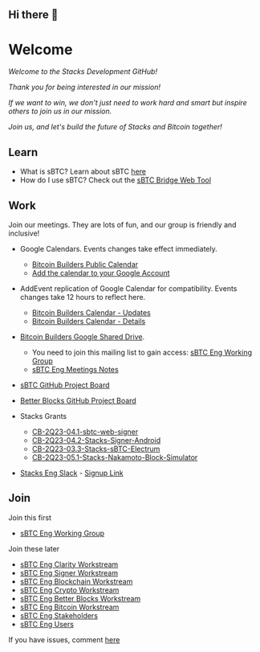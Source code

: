 ## Hi there 👋

<!--

**Here are some ideas to get you started:**

🙋‍♀️ A short introduction - what is your organization all about?
🌈 Contribution guidelines - how can the community get involved?
👩‍💻 Useful resources - where can the community find your docs? Is there anything else the community should know?
🍿 Fun facts - what does your team eat for breakfast?
🧙 Remember, you can do mighty things with the power of [Markdown](https://docs.github.com/github/writing-on-github/getting-started-with-writing-and-formatting-on-github/basic-writing-and-formatting-syntax)
-->

# Welcome

_Welcome to the Stacks Development GitHub!_

_Thank you for being interested in our mission!_

_If we want to win, we don't just need to work hard and smart but inspire others to join us in our mission._

_Join us, and let's build the future of Stacks and Bitcoin together!_

## Learn
- What is sBTC? Learn about sBTC [here](https://sbtc.tech)
- How do I use sBTC? Check out the [sBTC Bridge Web Tool](https://sbtc.world)

## Work

Join our meetings. They are lots of fun, and our group is friendly and inclusive!
  - Google Calendars. Events changes take effect immediately.
    - [Bitcoin Builders Public Calendar](https://calendar.google.com/calendar/embed?src=public-eng%40trustmachines.co)
    - [Add the calendar to your Google Account](https://calendar.google.com/calendar/u/0?cid=cHVibGljLWVuZ0B0cnVzdG1hY2hpbmVzLmNv)

  - AddEvent replication of Google Calendar for compatibility. Events changes take 12 hours to reflect here.
    - [Bitcoin Builders Calendar - Updates](https://www.addevent.com/calendar/FB548168)
    - [Bitcoin Builders Calendar - Details](https://www.addevent.com/calendar/am603330)
 
  - [Bitcoin Builders Google Shared Drive](https://drive.google.com/drive/u/0/folders/0ACUv2Ii0C5gNUk9PVA).
    - You need to join this mailing list to gain access: [sBTC Eng Working Group](https://groups.google.com/a/trustmachines.co/g/sbtc-eng-wg)
    - [sBTC Eng Meetings Notes](https://docs.google.com/document/d/1m4ROTYvgZhTJxbMY7NaI8N2sk5chbEm9SWEIE_Ewuy0)

  - [sBTC GitHub Project Board](https://tinyurl.com/sbtc-project-board)
  - [Better Blocks GitHub Project Board](https://github.com/orgs/stacks-network/projects/59)

  - Stacks Grants
    - [CB-2Q23-04.1-sbtc-web-signer](https://github.com/stacks-dev/CB-2Q23-04.1-sbtc-web-signer)
    - [CB-2Q23-04.2-Stacks-Signer-Android](https://github.com/stacks-dev/CB-2Q23-04.2-Stacks-Signer-Android)
    - [CB-2Q23-03.3-Stacks-sBTC-Electrum](https://github.com/stacks-dev/CB-2Q23-03.3-Stacks-sBTC-Electrum)
    - [CB-2Q23-05.1-Stacks-Nakamoto-Block-Simulator](https://github.com/stacks-dev/CB-2Q23-05.1-Stacks-Nakamoto-Block-Simulator)

  - [Stacks Eng Slack](https://stacks-eng.slack.com/) - [Signup Link](https://tinyurl.com/stacks-eng-slack-invite)

## Join
Join this first

- [sBTC Eng Working Group](https://groups.google.com/a/trustmachines.co/g/sbtc-eng-wg)

Join these later

- [sBTC Eng Clarity Workstream](https://groups.google.com/a/trustmachines.co/g/sbtc-eng-clarity)
- [sBTC Eng Signer Workstream](https://groups.google.com/a/trustmachines.co/g/sbtc-eng-signer)
- [sBTC Eng Blockchain Workstream](https://groups.google.com/a/trustmachines.co/g/sbtc-eng-blockchain)
- [sBTC Eng Crypto Workstream](https://groups.google.com/a/trustmachines.co/g/sbtc-eng-crypto)
- [sBTC Eng Better Blocks Workstream](https://groups.google.com/a/trustmachines.co/g/sbtc-eng-nakamoto)
- [sBTC Eng Bitcoin Workstream](https://groups.google.com/a/trustmachines.co/g/sbtc-eng-bitcoin)
- [sBTC Eng Stakeholders](https://groups.google.com/a/trustmachines.co/g/sbtc-eng-stakeholders)
- [sBTC Eng Users](https://groups.google.com/a/trustmachines.co/g/sbtc-users)

If you have issues, comment [here](https://github.com/orgs/stacks-dev/discussions/1)
